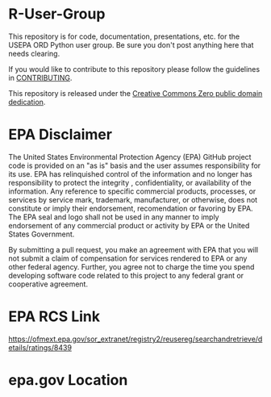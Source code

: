 R-User-Group
============

This repository is for code, documentation, presentations, etc. for the USEPA ORD Python user group. Be sure you don't post anything here that needs clearing.

If you would like to contribute to this repository please follow the guidelines in [CONTRIBUTING](CONTRIBUTING.md).

This repository is released under the [Creative Commons Zero public domain dedication](LICENSE).

# EPA Disclaimer

The United States Environmental Protection Agency (EPA) GitHub project code is provided on an "as is" basis and the user assumes responsibility for its use. EPA has relinquished control of the information and no longer has responsibility to protect the integrity , confidentiality, or availability of the information. Any reference to specific commercial products, processes, or services by service mark, trademark, manufacturer, or otherwise, does not constitute or imply their endorsement, recomendation or favoring by EPA. The EPA seal and logo shall not be used in any manner to imply endorsement of any commercial product or activity by EPA or the United States Government.

By submitting a pull request, you make an agreement with EPA that you will not submit a claim of compensation for services rendered to EPA or any other federal agency.  Further, you agree not to charge the time you spend developing software code related to this project to any federal grant or cooperative agreement.

# EPA RCS Link
<https://ofmext.epa.gov/sor_extranet/registry2/reusereg/searchandretrieve/details/ratings/8439>

# epa.gov Location
<not yet>
